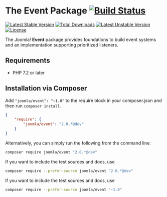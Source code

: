 # The Event Package [![Build Status](https://ci.joomla.org/api/badges/joomla-framework/event/status.svg?ref=refs/heads/2.0-dev)](https://ci.joomla.org/joomla-framework/event)

[![Latest Stable Version](https://poser.pugx.org/joomla/event/v/stable)](https://packagist.org/packages/joomla/event)
[![Total Downloads](https://poser.pugx.org/joomla/event/downloads)](https://packagist.org/packages/joomla/event)
[![Latest Unstable Version](https://poser.pugx.org/joomla/event/v/unstable)](https://packagist.org/packages/joomla/event)
[![License](https://poser.pugx.org/joomla/event/license)](https://packagist.org/packages/joomla/event)

The Joomla! **Event** package provides foundations to build event systems and an implementation supporting prioritized listeners.

## Requirements

* PHP 7.2 or later

## Installation via Composer

Add `"joomla/event": "~1.0"` to the require block in your composer.json and then run `composer install`.

```json
{
	"require": {
		"joomla/event": "2.0.*@dev"
	}
}
```

Alternatively, you can simply run the following from the command line:

```sh
composer require joomla/event "2.0.*@dev"
```

If you want to include the test sources and docs, use

```sh
composer require --prefer-source joomla/event "2.0.*@dev"
```

If you want to include the test sources and docs, use

```sh
composer require --prefer-source joomla/event "~1.0"
```
